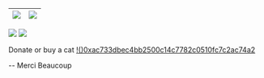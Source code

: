 
| [![](https://github.com/astro7x/astro7x/blob/master/img/git0.gif)](https://www.astroa.net)  | [![](https://github.com/astro7x/astro7x/blob/master/img/git1.gif)](https://www.astroa.net) 
|:---:|:---:|


[![](https://img.shields.io/badge/astro-v3.1-black)](https://www.astroa.net)
[![](https://img.shields.io/badge/astroa.net-web-blue)](https://www.astroa.net)

Donate or buy a cat [!()0xac733dbec4bb2500c14c7782c0510fc7c2ac74a2](https://opensea.io/Nephythys)

-- Merci Beaucoup
